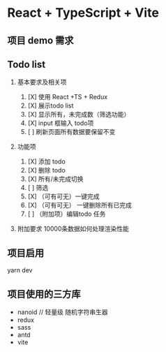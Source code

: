 # React + TypeScript + Vite

## 项目 demo 需求

## Todo list

1. 基本要求及相关项

   1. [X]  使用 React +TS + Redux
   2. [X]  展示todo list
   3. [X]  显示所有，未完成数（筛选功能）
   4. [X]  input 框输入 todo项
   5. [ ]  刷新页面所有数据要保留不变
2. 功能项

   1. [X]  添加 todo
   2. [X]  删除 todo
   3. [X]  所有/未完成切换
   4. [ ]  筛选
   5. [X]  （可有可无）一键完成
   6. [X]  （可有可无） 一键删除所有已完成
   7. [ ]  （附加项）编辑todo 任务
3. 附加要求 10000条数据如何处理渲染性能

## 项目启用

yarn dev

## 项目使用的三方库

* nanoid // 轻量级 随机字符串生器
* redux
* sass
* antd
* vite
